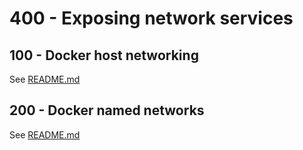 # 400 - Exposing network services

## 100 - Docker host networking
See [README.md](./100/README.md)

## 200 - Docker named networks
See [README.md](./200/README.md)
